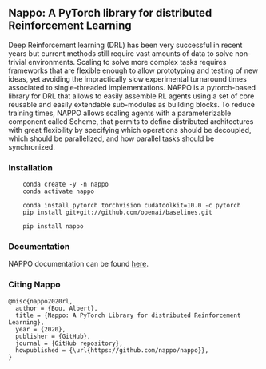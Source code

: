 ## Nappo: A PyTorch library for distributed Reinforcement Learning

Deep Reinforcement learning (DRL) has been very successful in recent years but current methods still require vast amounts of data to solve non-trivial environments.  Scaling to solve more complex tasks requires frameworks that are flexible enough to allow prototyping and testing of new ideas, yet avoiding the impractically slow experimental turnaround times associated to single-threaded implementations.  NAPPO is a pytorch-based library for DRL that allows to easily assemble RL agents using a set of core reusable and easily extendable sub-modules as building blocks.  To reduce training times, NAPPO allows scaling agents with a parameterizable component called Scheme, that permits to define distributed architectures with great flexibility by specifying which operations should be decoupled, which should be parallelized, and how parallel tasks should be synchronized.

### Installation

```
    conda create -y -n nappo
    conda activate nappo

    conda install pytorch torchvision cudatoolkit=10.0 -c pytorch
    pip install git+git://github.com/openai/baselines.git

    pip install nappo
```

### Documentation

NAPPO documentation can be found [here](http://nappo.readthedocs.io/).

### Citing Nappo

```
@misc{nappo2020rl,
  author = {Bou, Albert},
  title = {Nappo: A PyTorch Library for distributed Reinforcement Learning},
  year = {2020},
  publisher = {GitHub},
  journal = {GitHub repository},
  howpublished = {\url{https://github.com/nappo/nappo}},
}
```
